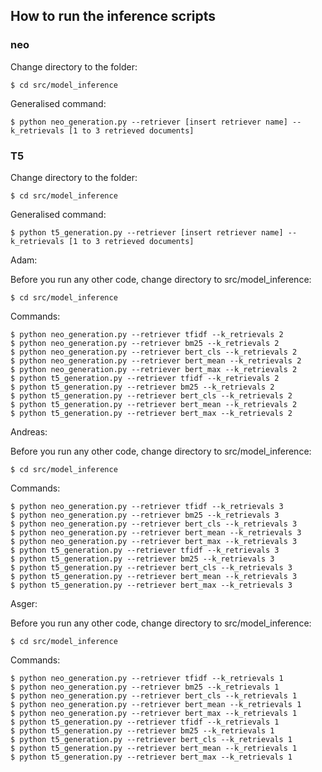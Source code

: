 ## How to run the inference scripts

### neo

Change directory to the folder:
```
$ cd src/model_inference
```

Generalised command:
```
$ python neo_generation.py --retriever [insert retriever name] --k_retrievals [1 to 3 retrieved documents]
```


### T5

Change directory to the folder:
```
$ cd src/model_inference
```

Generalised command:
```
$ python t5_generation.py --retriever [insert retriever name] --k_retrievals [1 to 3 retrieved documents]
```


Adam:

Before you run any other code, change directory to src/model_inference:

```
$ cd src/model_inference
```

Commands:
```
$ python neo_generation.py --retriever tfidf --k_retrievals 2
$ python neo_generation.py --retriever bm25 --k_retrievals 2
$ python neo_generation.py --retriever bert_cls --k_retrievals 2
$ python neo_generation.py --retriever bert_mean --k_retrievals 2
$ python neo_generation.py --retriever bert_max --k_retrievals 2
$ python t5_generation.py --retriever tfidf --k_retrievals 2
$ python t5_generation.py --retriever bm25 --k_retrievals 2
$ python t5_generation.py --retriever bert_cls --k_retrievals 2
$ python t5_generation.py --retriever bert_mean --k_retrievals 2
$ python t5_generation.py --retriever bert_max --k_retrievals 2
```

Andreas:

Before you run any other code, change directory to src/model_inference:
```
$ cd src/model_inference
```

Commands:
```
$ python neo_generation.py --retriever tfidf --k_retrievals 3
$ python neo_generation.py --retriever bm25 --k_retrievals 3
$ python neo_generation.py --retriever bert_cls --k_retrievals 3
$ python neo_generation.py --retriever bert_mean --k_retrievals 3
$ python neo_generation.py --retriever bert_max --k_retrievals 3
$ python t5_generation.py --retriever tfidf --k_retrievals 3
$ python t5_generation.py --retriever bm25 --k_retrievals 3
$ python t5_generation.py --retriever bert_cls --k_retrievals 3
$ python t5_generation.py --retriever bert_mean --k_retrievals 3
$ python t5_generation.py --retriever bert_max --k_retrievals 3
```

Asger:

Before you run any other code, change directory to src/model_inference:
```
$ cd src/model_inference
```

Commands:
```
$ python neo_generation.py --retriever tfidf --k_retrievals 1
$ python neo_generation.py --retriever bm25 --k_retrievals 1
$ python neo_generation.py --retriever bert_cls --k_retrievals 1
$ python neo_generation.py --retriever bert_mean --k_retrievals 1
$ python neo_generation.py --retriever bert_max --k_retrievals 1
$ python t5_generation.py --retriever tfidf --k_retrievals 1
$ python t5_generation.py --retriever bm25 --k_retrievals 1
$ python t5_generation.py --retriever bert_cls --k_retrievals 1
$ python t5_generation.py --retriever bert_mean --k_retrievals 1
$ python t5_generation.py --retriever bert_max --k_retrievals 1
```

